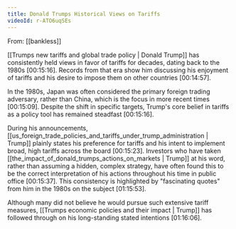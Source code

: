 ```yaml
---
title: Donald Trumps Historical Views on Tariffs
videoId: r-ATO6uqSEs
---
```


From: [[bankless]] <br/> 

[[Trumps new tariffs and global trade policy | Donald Trump]] has consistently held views in favor of tariffs for decades, dating back to the 1980s <a class="yt-timestamp" data-t="00:15:16">[00:15:16]</a>. Records from that era show him discussing his enjoyment of tariffs and his desire to impose them on other countries <a class="yt-timestamp" data-t="00:14:57">[00:14:57]</a>.

In the 1980s, Japan was often considered the primary foreign trading adversary, rather than China, which is the focus in more recent times <a class="yt-timestamp" data-t="00:15:09">[00:15:09]</a>. Despite the shift in specific targets, Trump's core belief in tariffs as a policy tool has remained steadfast <a class="yt-timestamp" data-t="00:15:16">[00:15:16]</a>.

During his announcements, [[us_foreign_trade_policies_and_tariffs_under_trump_administration | Trump]] plainly states his preference for tariffs and his intent to implement broad, high tariffs across the board <a class="yt-timestamp" data-t="00:15:23">[00:15:23]</a>. Investors who have taken [[the_impact_of_donald_trumps_actions_on_markets | Trump]] at his word, rather than assuming a hidden, complex strategy, have often found this to be the correct interpretation of his actions throughout his time in public office <a class="yt-timestamp" data-t="00:15:37">[00:15:37]</a>. This consistency is highlighted by "fascinating quotes" from him in the 1980s on the subject <a class="yt-timestamp" data-t="01:15:53">[01:15:53]</a>.

Although many did not believe he would pursue such extensive tariff measures, [[Trumps economic policies and their impact | Trump]] has followed through on his long-standing stated intentions <a class="yt-timestamp" data-t="01:16:06">[01:16:06]</a>.
